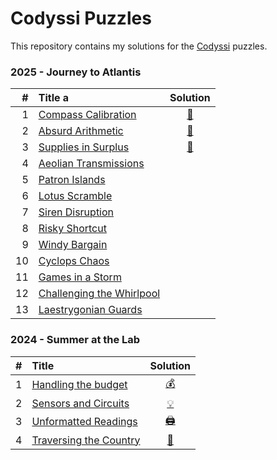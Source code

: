 # Codyssi Puzzles

This repository contains my solutions for the [Codyssi](https://www.codyssi.com/home_page) puzzles.

### 2025 - Journey to Atlantis
| # | Title                                                                       a | Solution                                                                                        |
|--:|:----------------------------------------------------------------------------|:----------------------------------------------------------------------------------------------: |
| 1 | [Compass Calibration          ](https://www.codyssi.com/view_problem_5?)    | [🧭](https://github.com/baptistecottier/other_puzzles/blob/main/puzzles/codyssi/events/year_2025/day_01/solver_01.py) | 
| 2 | [Absurd Arithmetic            ](https://www.codyssi.com/view_problem_6?)    | [🧮](https://github.com/baptistecottier/other_puzzles/blob/main/puzzles/codyssi/events/year_2025/day_02/solver_02.py) | 
| 3 | [Supplies in Surplus          ](https://www.codyssi.com/view_problem_7?)    | [🧮](https://github.com/baptistecottier/other_puzzles/blob/main/puzzles/codyssi/events/year_2025/day_02/solver_02.py) | 
| 4 | [Aeolian Transmissions        ](https://www.codyssi.com/view_problem_8?)
| 5 | [Patron Islands               ](https://www.codyssi.com/view_problem_9?)
| 6 | [Lotus Scramble               ](https://www.codyssi.com/view_problem_10?)
| 7 | [Siren Disruption             ](https://www.codyssi.com/view_problem_11?)
| 8 | [Risky Shortcut               ](https://www.codyssi.com/view_problem_12?)
| 9 | [Windy Bargain                ](https://www.codyssi.com/view_problem_13?)
| 10 | [Cyclops Chaos               ](https://www.codyssi.com/view_problem_14?)
| 11 | [Games in a Storm            ](https://www.codyssi.com/view_problem_15?)
| 12 | [Challenging the Whirlpool   ](https://www.codyssi.com/view_problem_16?)
| 13 | [Laestrygonian Guards        ](https://www.codyssi.com/view_problem_17?)


### 2024 - Summer at the Lab
| # | Title                                                                   | Solution                                                                                                              |
|--:|:------------------------------------------------------------------------|:----------------------------------------------------------------------------------------------:                       |
| 1 | [Handling the budget      ](https://www.codyssi.com/view_problem_1?)    | [💰](https://github.com/baptistecottier/other_puzzles/blob/main/puzzles/codyssi/events/year_2024/day_01/solver_01.py) |
| 2 | [Sensors and Circuits     ](https://www.codyssi.com/view_problem_2?)    | [💡](https://github.com/baptistecottier/other_puzzles/blob/main/puzzles/codyssi/events/year_2024/day_02/solver_02.py) |
| 3 | [Unformatted Readings     ](https://www.codyssi.com/view_problem_3?)    | [🖨️](https://github.com/baptistecottier/other_puzzles/blob/main/puzzles/codyssi/events/year_2024/day_03/solver_03.py) |
| 4 | [Traversing the Country   ](https://www.codyssi.com/view_problem_4?)    | [🎒](https://github.com/baptistecottier/other_puzzles/blob/main/puzzles/codyssi/events/year_2024/day_04/solver_04.py) |
